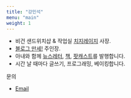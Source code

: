 ```yaml
---
title: "강민석"
menu: "main"
weight: 1
---
```


- 비건 샌드위치샵 & 작업실 [치지레이지](https://cheesylazy.com/) 사장.
- [블로그 만세!](http://blogmansae.com/) 주인장.
- 아내와 함께 [뉴스레터](https://cheesylazy.com/all), [책](https://cheesylazy.com/too-small-to-fail/), [팟캐스트](https://cheesylazy.com/tag/podcast/)를 발행합니다.
- 시간 날 때마다 글쓰기, 프로그래밍, 베이킹합니다.

문의
- <a href="mailto:kang@cheesylazy.com">Email</a>